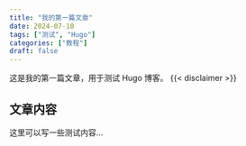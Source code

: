 ```yaml
---
title: "我的第一篇文章"
date: 2024-07-10
tags: ["测试", "Hugo"]
categories: ["教程"]
draft: false
---
```

这是我的第一篇文章，用于测试 Hugo 博客。
{{< disclaimer >}}
## 文章内容

这里可以写一些测试内容...
